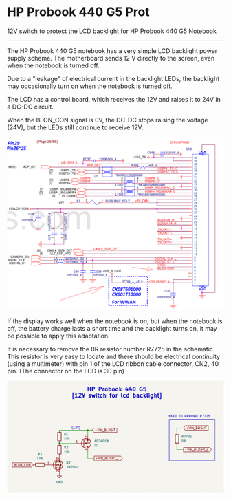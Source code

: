# HP Probook 440 G5 Prot
12V switch to protect the LCD backlight for HP Probook 440 G5 Notebook

-----

The HP Probook 440 G5 notebook has a very simple LCD backlight power supply scheme.
The motherboard sends 12 V directly to the screen, even when the notebook is turned off.

Due to a "leakage" of electrical current in the backlight LEDs, the backlight may occasionally turn on when the notebook is turned off.

The LCD has a control board, which receives the 12V and raises it to 24V in a DC-DC circuit.

When the BLON_CON signal is 0V, the DC-DC stops raising the voltage (24V), but the LEDs still continue to receive 12V.

![img](https://raw.githubusercontent.com/rtek1000/HP_Probook_440_G5_Prot/refs/heads/main/Img/Display_adapter.png)

If the display works well when the notebook is on, but when the notebook is off, the battery charge lasts a short time and the backlight turns on, it may be possible to apply this adaptation.

It is necessary to remove the 0R resistor number R7725 in the schematic. This resistor is very easy to locate and there should be electrical continuity (using a multimeter) with pin 1 of the LCD ribbon cable connector, CN2, 40 pin. (The connector on the LCD is 30 pin)

![img](https://raw.githubusercontent.com/rtek1000/HP_Probook_440_G5_Prot/refs/heads/main/Img/Schematic1.png)
